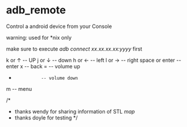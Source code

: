 adb_remote
==========

Control a android device from your Console


warning: used for *nix only

make sure to execute *adb connect xx.xx.xx.xx:yyyy* first

k or ↑          -- UP
j or ↓          -- down
h or ←          -- left
l or →          -- right
space or enter  -- enter
x               -- back
=               -- volume up
-               -- volume down
m               -- menu



/*
 * thanks wendy for sharing information of STL *map* 
 * thanks doyle for testing
 */
